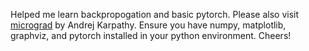 Helped me learn backpropogation and basic pytorch. Please also visit [micrograd](https://github.com/karpathy/micrograd) by Andrej Karpathy. Ensure you have numpy, matplotlib, graphviz, and pytorch installed in your python environment. Cheers!
